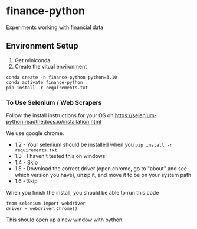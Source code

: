 # finance-python
Experiments working with financial data

## Environment Setup
1. Get miniconda
2. Create the vitual environment
```
conda create -n finance-python python=3.10
conda activate finance-python
pip install -r requirements.txt
```

### To Use Selenium / Web Scrapers
Follow the install instructions for your OS on https://selenium-python.readthedocs.io/installation.html

We use google chrome.

* 1.2 - Your selenium should be installed when you `pip install -r requirements.txt`
* 1.3 - I haven't tested this on windows
* 1.4 - Skip
* 1.5 - Download the correct driver (open chrome, go to "about" and see which version you have), unzip it, and move it to be on your system path
* 1.6 - Skip

When you finish the install, you should be able to run this code
```
from selenium import webdriver
driver = webdriver.Chrome()
```
This should open up a new window with python.
